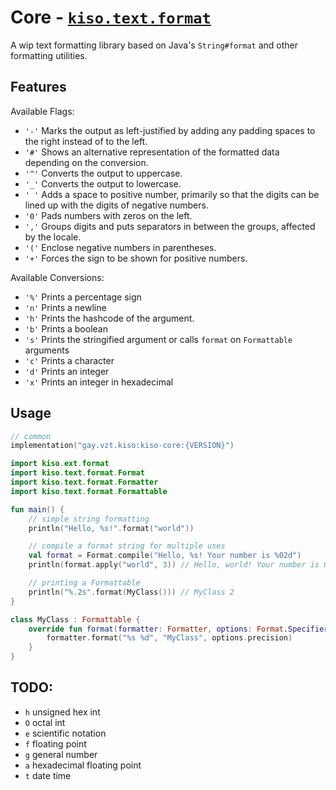 # Core - [`kiso.text.format`](../kiso-core/src/commonMain/kotlin/kiso/text/format)

A wip text formatting library based on Java's `String#format` and other formatting utilities.

## Features

Available Flags:

- `'-'` Marks the output as left-justified by adding any padding spaces to the right instead of to the left.
- `'#'` Shows an alternative representation of the formatted data depending on the conversion.
- `'^'` Converts the output to uppercase.
- `'_'` Converts the output to lowercase.
- `' '` Adds a space to positive number, primarily so that the digits can be lined up with the digits of negative numbers.
- `'0'` Pads numbers with zeros on the left.
- `','` Groups digits and puts separators in between the groups, affected by the locale.
- `'('` Enclose negative numbers in parentheses.
- `'+'` Forces the sign to be shown for positive numbers.

Available Conversions:

- `'%'` Prints a percentage sign
- `'n'` Prints a newline
- `'h'` Prints the hashcode of the argument.
- `'b'` Prints a boolean
- `'s'` Prints the stringified argument or calls `format` on `Formattable` arguments
- `'c'` Prints a character
- `'d'` Prints an integer
- `'x'` Prints an integer in hexadecimal

## Usage

```kotlin
// common
implementation("gay.vzt.kiso:kiso-core:{VERSION}")
```

```kotlin
import kiso.ext.format
import kiso.text.format.Format
import kiso.text.format.Formatter
import kiso.text.format.Formattable

fun main() {
    // simple string formatting
    println("Hello, %s!".format("world"))

    // compile a format string for multiple uses
    val format = Format.compile("Hello, %s! Your number is %02d")
    println(format.apply("world", 3)) // Hello, world! Your number is 03

    // printing a Formattable
    println("%.2s".format(MyClass())) // MyClass 2
}

class MyClass : Formattable {
    override fun format(formatter: Formatter, options: Format.Specifier.Options) {
        formatter.format("%s %d", "MyClass", options.precision)
    }
}
```

## TODO:

- `h` unsigned hex int
- `O` octal int
- `e` scientific notation
- `f` floating point
- `g` general number
- `a` hexadecimal floating point
- `t` date time
